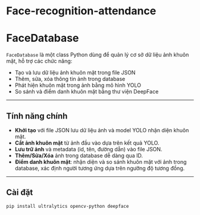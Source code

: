 # Face-recognition-attendance
# FaceDatabase

`FaceDatabase` là một class Python dùng để quản lý cơ sở dữ liệu ảnh khuôn mặt, hỗ trợ các chức năng:

- Tạo và lưu dữ liệu ảnh khuôn mặt trong file JSON
- Thêm, sửa, xóa thông tin ảnh trong database
- Phát hiện khuôn mặt trong ảnh bằng mô hình YOLO
- So sánh và điểm danh khuôn mặt bằng thư viện DeepFace

---

## Tính năng chính

- **Khởi tạo** với file JSON lưu dữ liệu ảnh và model YOLO nhận diện khuôn mặt.
- **Cắt ảnh khuôn mặt** từ ảnh đầu vào dựa trên kết quả YOLO.
- **Lưu trữ ảnh** và metadata (id, tên, đường dẫn) vào file JSON.
- **Thêm/Sửa/Xóa** ảnh trong database dễ dàng qua ID.
- **Điểm danh khuôn mặt**: nhận diện và so sánh khuôn mặt với ảnh trong database, xác định người tương ứng dựa trên ngưỡng độ tương đồng.

---

## Cài đặt

```bash
pip install ultralytics opencv-python deepface
